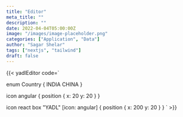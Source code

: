 ```yaml
---
title: "Editor"
meta_title: ""
description: ""
date: 2022-04-04T05:00:00Z
image: "/images/image-placeholder.png"
categories: ["Application", "Data"]
author: "Sagar Shelar"
tags: ["nextjs", "tailwind"]
draft: false
---
```


{{< yadlEditor code=`

enum Country {
  INDIA
  CHINA
}

icon angular {
    position {
        x: 20 y: 20
    }
}

icon react
box "YADL" [icon: angular] {
    position {
        x: 200 y: 20
    }
}
` >}}